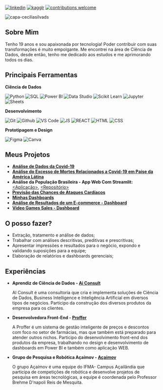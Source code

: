 [![linkedin](https://img.shields.io/badge/LinkedIn-Cecília%20Silva-B67066.svg?style=for-the-badge&logo=linkedin)](https://www.linkedin.com/in/ceciliasilvads/)
[![kagglr](https://img.shields.io/badge/Kaggle-Cecília%20Silva-B67066.svg?style=for-the-badge&logo=Kaggle)](https://www.kaggle.com/cecliasdesouza)
[![contributions welcome](https://img.shields.io/badge/Contributions-Welcome-B67066.svg?style=for-the-badge)](https://github.com/ceciliasilvads)

![capa-ceciliasilvads](https://github.com/ceciliasilvads/portifolio/blob/main/Capa.png)

## Sobre Mim
  Tenho 19 anos e sou apaixonada por tecnologia! Poder contribuir com suas transformações é muito empolgante. Me encontrei na área de Ciência de Dados, desde então, tenho me dedicado aos estudos e me aprimorando todos os dias.

## Principais Ferramentas

**Ciência de Dados**

![Python](https://img.shields.io/badge/-Python-black?style=flat-square&logo=Python)
![SQL](https://img.shields.io/badge/-PostgreSQL-black?style=flat-square&logo=PostgreSQL)
![Power BI](https://img.shields.io/badge/-Power%20BI-black?style=flat-square&logo=Power-BI)
![Data Studio](https://img.shields.io/badge/-Data%20Studio-black?style=flat-square&logo=google)
![Scikit Learn](https://img.shields.io/badge/-Scikit%20Learn-black?style=flat-square&logo=scikit-learn)
![Jupyter](https://img.shields.io/badge/-Jupyter-black?style=flat-square&logo=Jupyter)
![Sheets](https://img.shields.io/badge/-Sheets-black?logoColor=green&style=flat-square&logo=MicrosoftExcel)

**Desenvolvimento**

![Git](https://img.shields.io/badge/-Git-black?style=flat-square&logo=Git)
![Github](https://img.shields.io/badge/-Github-black?style=flat-square&logo=Github)
![VS Code](https://img.shields.io/badge/-VS%20Code-black?logoColor=blue&style=flat-square&logo=visual-studio-code)
![JS](https://img.shields.io/badge/-Java%20Script-black?style=flat-square&logo=javascript)
![REACT](https://img.shields.io/badge/-React%20JS-black?style=flat-square&logo=react)
![HTML](https://img.shields.io/badge/-HTML5-black?style=flat-square&logo=html5)
![CSS](https://img.shields.io/badge/-CSS-black?logoColor=blue&style=flat-square&logo=css3)

**Prototipagem e Design**

![Figma](https://img.shields.io/badge/-Figma-black?style=flat-square&logo=Figma)
![Canva](https://img.shields.io/badge/-Canva-black?style=flat-square&logo=Canva)

## Meus Projetos

- [**Análise de Dados da Covid-19**](https://github.com/ceciliasilvads/analises_covid19)
- [**Análise do Excesso de Mortes Relacionados a Covid-19 em Paíse da América Látina**](https://docs.google.com/spreadsheets/d/1yBOSTk6jpdjkvEndQRCAgj81SnJ_q-6PYMokf9dpUAk/edit?usp=sharing)
- **Análise da População Brasileira - App Web Com Streamlit:** [<Aplicação>](https://share.streamlit.io/ceciliasilvads/webapp_regioes/main/main.py), [<Repositório>](https://github.com/ceciliasilvads/webapp_regioes) 
- [**Previsão das Chances de Ataques Cardíacos**](https://github.com/ceciliasilvads/data-science-projects/tree/main/ML-Chances%20de%20Ataque%20Card%C3%ADaco)
- [**Minhas Dashboards**](https://github.com/ceciliasilvads/dashboards)
- [**Análise de Resultados de um E-commerce - Dashboard**](https://datastudio.google.com/reporting/6f300a2e-73b4-4e44-8563-e576e21d7e26)
- [**Video Games Sales - Dashboard**](https://datastudio.google.com/u/0/reporting/6a336f1e-e318-43b2-9b48-a6a93ddac672/page/3hNXC)

## O posso fazer?

- Extração, tratamento e análise de dados;
- Trabalhar com análises descritivas, preditivas e prescritivas;
- Apresentar impressões e resultados para o negócio, expondo e validando suposições para a equipe;
- Elaboração de relatórios e dashboards gerenciais;

## Experiências

 - **Aprendiz de Ciência de Dados - [Ai Consult](https://www.linkedin.com/company/ai-consult/)**
 		 
     AI Consult é uma consultoria que cria e implementa soluções de Ciência de Dados, Business Intelligence e Inteligência Artificial em diversos tipos de negócios. Participo da construção dos diversos produtos da empresa para os clientes.

- **Desenvolvedora Front-End - [Proffer](https://www.linkedin.com/company/proffer-ai/)**
		
    A Proffer é um sistema de gestão inteligente de preços e descontos com foco no setor de farmácias, mas que também está preparado para atender outros nichos. Participo do desenvolvimento front-end dos produtos da empresa, trabalhando no design e desenvolvimento de dashboards em Power BI e também como aplicação WEB.

- **Grupo de Pesquisa e Robótica Açaímov - [Açaímov](https://www.instagram.com/acaimov.ifma/)**
		
    O grupo Açaímov é uma equipe do IFMA- Campus Açailândia que participa de competições de robótica e desenvolve projetos de pesquisa em áreas tecnológicas, a equipe é coordenada pelo Professor Brehme D'napoli Reis de Mesquita.
